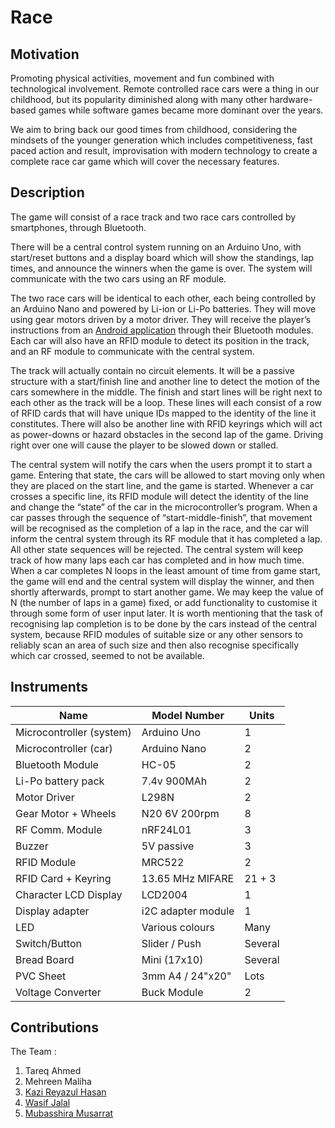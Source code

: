 # Race
 
## Motivation
Promoting physical activities, movement and fun combined with  technological involvement. Remote controlled race cars were a thing in our childhood, but its popularity diminished along with many other hardware-based games while software games became more dominant over the years.

We aim to bring back our good times from childhood, considering the mindsets of the younger generation which includes competitiveness, fast paced action and result, improvisation with modern technology to create a complete race car game which will cover the necessary features.


## Description
The game will consist of a race track and two race cars controlled by smartphones, through Bluetooth. 

There will be a central control system running on an Arduino Uno, with start/reset buttons and a display board which will show the standings, lap times, and announce the winners when the game is over. The system will communicate with the two cars using an RF module. 

The two race cars will be identical to each other, each being controlled by an Arduino Nano and powered by Li-ion or Li-Po batteries. They will move using gear motors driven by a motor driver. They will receive the player’s instructions from an [Android application](https://play.google.com/store/apps/details?id=braulio.calle.bluetoothRCcontroller) through their Bluetooth modules. Each car will also have an RFID module to detect its position in the track, and an RF module to communicate with the central system.

The track will actually contain no circuit elements. It will be a passive structure with a start/finish line and another line to detect the motion of the cars somewhere in the middle. The finish and start lines will be right next to each other as the track will be a loop. These lines will each consist of a row of RFID cards that will have unique IDs mapped to the identity of the line it constitutes. There will also be another line with RFID keyrings which will act as power-downs or hazard obstacles in the second lap of the game. Driving right over one will cause the player to be slowed down or stalled.

The central system will notify the cars when the users prompt it to start a game. Entering that state, the cars will be allowed to start moving only when they are placed on the start line, and the game is started. Whenever a car crosses a specific line, its RFID module will detect the identity of the line and change the “state” of the car in the microcontroller’s program. When a car passes through the sequence of “start-middle-finish”, that movement will be recognised as the completion of a lap in the race, and the car will inform the central system through its RF module that it has completed a lap. All other state sequences will be rejected. The central system will keep track of how many laps each car has completed and in how much time. When a car completes N loops in the least amount of time from game start, the game will end and the central system will display the winner, and then shortly afterwards, prompt to start another game. We may keep the value of N (the number of laps in a game) fixed, or add functionality to customise it through some form of user input later. It is worth mentioning that the task of recognising lap completion is to be done by the cars instead of the central system, because RFID modules of suitable size or any other sensors to reliably scan an area of such size and then also recognise specifically which car crossed, seemed to not be available. 


## Instruments

| Name                     | Model Number        | Units    |
| ------------------------ | ------------------- | -------- |
| Microcontroller (system) | Arduino Uno         | 1        |
| Microcontroller (car)    | Arduino Nano        | 2        |
| Bluetooth Module         | HC-05               | 2        |
| Li-Po battery pack       | 7.4v 900MAh         | 2        |
| Motor Driver             | L298N               | 2        |
| Gear Motor + Wheels      | N20 6V 200rpm       | 8        |
| RF Comm. Module          | nRF24L01            | 3        |
| Buzzer                   | 5V passive          | 3        |
| RFID Module              | MRC522              | 2        |
| RFID Card + Keyring      | 13.65 MHz MIFARE    | 21 + 3   |
| Character LCD Display    | LCD2004             | 1        |
| Display adapter          | i2C adapter module  | 1        |
| LED                      | Various colours     | Many     |
| Switch/Button            | Slider / Push       | Several  |
| Bread Board              | Mini (17x10)        | Several  |
| PVC Sheet                | 3mm A4 / 24"x20"    | Lots     |
| Voltage Converter        | Buck Module         | 2        |

## Contributions
The Team :
1. Tareq Ahmed
2. Mehreen Maliha
3. [Kazi Reyazul Hasan](https://github.com/kreyazulh)
4. [Wasif Jalal](https://github.com/WJGalib)
5. [Mubasshira Musarrat](https://github.com/MubasshiraMusarrat)